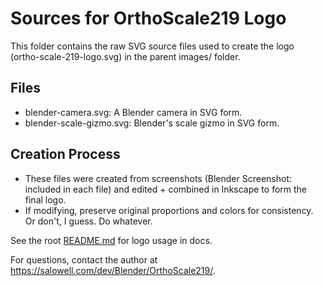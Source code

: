 # Sources for OrthoScale219 Logo

This folder contains the raw SVG source files used to create the logo (ortho-scale-219-logo.svg) in the parent images/ folder.

## Files

- blender-camera.svg: A Blender camera in SVG form.
- blender-scale-gizmo.svg: Blender's scale gizmo in SVG form.

## Creation Process

- These files were created from screenshots (Blender Screenshot: included in each file) and edited + combined in Inkscape to form the final logo.
- If modifying, preserve original proportions and colors for consistency. Or don't, I guess. Do whatever.

See the root [README.md](../../../README.md) for logo usage in docs.

For questions, contact the author at https://salowell.com/dev/Blender/OrthoScale219/.